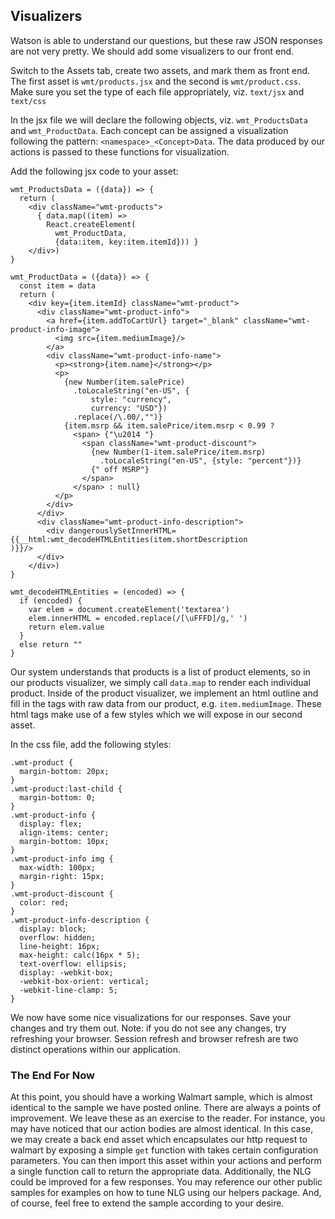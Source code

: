 ## Visualizers

Watson is able to understand our questions, but these raw JSON responses are not very pretty. We should add some visualizers to our front end.

Switch to the Assets tab, create two assets, and mark them as front end. The first asset is `wmt/products.jsx` and the second is `wmt/product.css`. Make sure you set the type of each file appropriately, viz. `text/jsx` and `text/css`

In the jsx file we will declare the following objects, viz. `wmt_ProductsData` and `wmt_ProductData`. Each concept can be assigned a visualization following the pattern: `<namespace>_<Concept>Data`. The data produced by our actions is passed to these functions for visualization.

Add the following jsx code to your asset:

```
wmt_ProductsData = ({data}) => {
  return (
    <div className="wmt-products">
      { data.map((item) =>
        React.createElement(
          wmt_ProductData,
          {data:item, key:item.itemId})) }
    </div>)
}

wmt_ProductData = ({data}) => {
  const item = data
  return (
    <div key={item.itemId} className="wmt-product">
      <div className="wmt-product-info">
        <a href={item.addToCartUrl} target="_blank" className="wmt-product-info-image">
          <img src={item.mediumImage}/>
        </a>
        <div className="wmt-product-info-name">
          <p><strong>{item.name}</strong></p>
          <p>
            {new Number(item.salePrice)
              .toLocaleString("en-US", {
                  style: "currency",
                  currency: "USD"})
              .replace(/\.00/,"")}
            {item.msrp && item.salePrice/item.msrp < 0.99 ?
              <span> {"\u2014 "}
                <span className="wmt-product-discount">
                  {new Number(1-item.salePrice/item.msrp)
                    .toLocaleString("en-US", {style: "percent"})}
                  {" off MSRP"}
                </span>
              </span> : null}
          </p>
        </div>
      </div>
      <div className="wmt-product-info-description">
        <div dangerouslySetInnerHTML={{__html:wmt_decodeHTMLEntities(item.shortDescription
)}}/>
      </div>
    </div>)
}

wmt_decodeHTMLEntities = (encoded) => {
  if (encoded) {
    var elem = document.createElement('textarea')
    elem.innerHTML = encoded.replace(/[\uFFFD]/g,' ')
    return elem.value
  }
  else return ""
}

```

Our system understands that products is a list of product elements, so in our products visualizer, we simply call `data.map` to render each individual product. Inside of the product visualizer, we implement an html outline and fill in the tags with raw data from our product, e.g. `item.mediumImage`. These html tags make use of a few styles which we will expose in our second asset.

In the css file, add the following styles:

```
.wmt-product {
  margin-bottom: 20px;
}
.wmt-product:last-child {
  margin-bottom: 0;
}
.wmt-product-info {
  display: flex;
  align-items: center;
  margin-bottom: 10px;
}
.wmt-product-info img {
  max-width: 100px;
  margin-right: 15px;
}
.wmt-product-discount {
  color: red;
}
.wmt-product-info-description {
  display: block;
  overflow: hidden;
  line-height: 16px;
  max-height: calc(16px * 5);
  text-overflow: ellipsis;
  display: -webkit-box;
  -webkit-box-orient: vertical;
  -webkit-line-clamp: 5;
}
```

We now have some nice visualizations for our responses. Save your changes and try them out. Note: if you do not see any changes, try refreshing your browser. Session refresh and browser refresh are two distinct operations within our application.

### The End For Now

At this point, you should have a working Walmart sample, which is almost identical to the sample we have posted online. There are always a points of improvement. We leave these as an exercise to the reader. For instance, you may have noticed that our action bodies are almost identical. In this case, we may create a back end asset which encapsulates our http request to walmart by exposing a simple `get` function with takes certain configuration parameters. You can then import this asset within your actions and perform a single function call to return the appropriate data. Additionally, the NLG could be improved for a few responses. You may reference our other public samples for examples on how to tune NLG using our helpers package. And, of course, feel free to extend the sample according to your desire.
